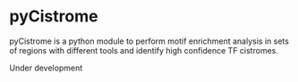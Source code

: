 # pyCistrome

pyCistrome is a python module to perform motif enrichment analysis in sets of regions with different tools and identify high confidence TF cistromes.

Under development
